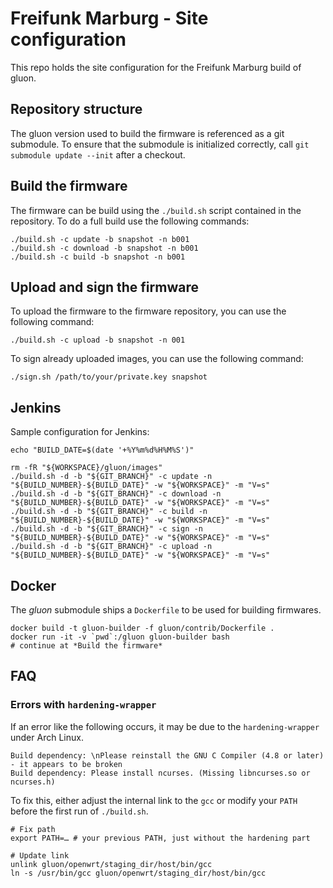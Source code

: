 Freifunk Marburg - Site configuration
===================================

This repo holds the site configuration for the Freifunk Marburg build of gluon.


Repository structure
--------------------

The gluon version used to build the firmware is referenced as a git submodule.
To ensure that the submodule is initialized correctly, call ```git submodule update --init``` after a checkout.


Build the firmware
------------------

The firmware can be build using the ```./build.sh``` script contained in the repository.
To do a full build use the following commands:

```
./build.sh -c update -b snapshot -n b001
./build.sh -c download -b snapshot -n b001
./build.sh -c build -b snapshot -n b001
```

Upload and sign the firmware
----------------------------

To upload the firmware to the firmware repository, you can use the following command:

```
./build.sh -c upload -b snapshot -n 001
```

To sign already uploaded images, you can use the following command:

```
./sign.sh /path/to/your/private.key snapshot
```

Jenkins
-------

Sample configuration for Jenkins:

```
echo "BUILD_DATE=$(date '+%Y%m%d%H%M%S')"

rm -fR "${WORKSPACE}/gluon/images"
./build.sh -d -b "${GIT_BRANCH}" -c update -n "${BUILD_NUMBER}-${BUILD_DATE}" -w "${WORKSPACE}" -m "V=s"
./build.sh -d -b "${GIT_BRANCH}" -c download -n "${BUILD_NUMBER}-${BUILD_DATE}" -w "${WORKSPACE}" -m "V=s"
./build.sh -d -b "${GIT_BRANCH}" -c build -n "${BUILD_NUMBER}-${BUILD_DATE}" -w "${WORKSPACE}" -m "V=s"
./build.sh -d -b "${GIT_BRANCH}" -c sign -n "${BUILD_NUMBER}-${BUILD_DATE}" -w "${WORKSPACE}" -m "V=s"
./build.sh -d -b "${GIT_BRANCH}" -c upload -n "${BUILD_NUMBER}-${BUILD_DATE}" -w "${WORKSPACE}" -m "V=s"
```

Docker
------

The *gluon* submodule ships a `Dockerfile` to be used for building firmwares.

```
docker build -t gluon-builder -f gluon/contrib/Dockerfile .
docker run -it -v `pwd`:/gluon gluon-builder bash
# continue at *Build the firmware*
```

FAQ
---

### Errors with `hardening-wrapper`

If an error like the following occurs, it may be due to the `hardening-wrapper`
under Arch Linux.

```
Build dependency: \nPlease reinstall the GNU C Compiler (4.8 or later) - it appears to be broken
Build dependency: Please install ncurses. (Missing libncurses.so or ncurses.h)
```

To fix this, either adjust the internal link to the `gcc` or modify your `PATH`
before the first run of `./build.sh`.

```
# Fix path
export PATH=… # your previous PATH, just without the hardening part

# Update link
unlink gluon/openwrt/staging_dir/host/bin/gcc
ln -s /usr/bin/gcc gluon/openwrt/staging_dir/host/bin/gcc
```
